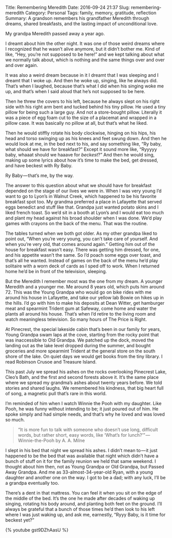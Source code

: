Title: Remembering Meredith
Date: 2016-09-24 21:37
Slug: remembering-meredith
Category: Personal
Tags: family, memory, gratitude, reflection
Summary: A grandson remembers his grandfather Meredith through dreams, shared breakfasts, and the lasting impact of unconditional love.

My grandpa Meredith passed away a year ago.

I dreamt about him the other night. It was one of those weird dreams where I recognized that he wasn’t alive anymore, but it didn’t bother me. Kind of like, “Hey, you’re not supposed to be here!” and we kept talking about what we normally talk about, which is nothing and the same things over and over and over again.

It was also a weird dream because in it I dreamt that I was sleeping and I dreamt that I woke up. And then he woke up, singing, like he always did. That’s when I laughed, because that’s what I did when his singing woke me up, and that’s when I said aloud that he’s not supposed to be here.

Then he threw the covers to his left, because he always slept on his right side with his right arm bent and tucked behind his tiny pillow. He used a tiny pillow for being such a large guy. And not a store-bought pillow. Literally it was a piece of egg foam cut to the size of a placemat and wrapped in a pillow case. It was basically no pillow at all, but that’s what he liked.

Then he would stiffly rotate his body clockwise, hinging on his hips, his head and torso swinging up as his knees and feet swung down. And then he would look at me, in the bed next to his, and say something like, “Ry baby, what should we have for breakfast?” Except it sound more like, “Ryyyyy baby, whaaat should we haaave for *beckest*?” And then he would sing, making up some lyrics about how it’s time to make the bed, get dressed, and have beckest with Ry Baby.

Ry Baby — that’s me, by the way.

The answer to this question about what we should have for breakfast depended on the stage of our lives we were in. When I was very young I’d want to go to Lyon’s in Walnut Creek, which happened to be his favorite breakfast spot too. My grandma preferred a place in Lafayette that served eggs benedict and stuff like that. Grandpa just wanted potato skins and I liked french toast. So we’d sit in a booth at Lyon’s and I would eat too much and plant my head against his broad shoulder when I was done. We’d play games with crayons on the back of the menu. That was the routine.

The tables turned when we both got older. As my other grandpa liked to point out, “When you’re very young, you can’t take care of yourself. And when you’re very old, that comes around again.” Getting him out of the house for breakfast wasn’t easy. There was getting him dressed, for one, and his appetite wasn’t the same. So I’d poach some eggs over toast, and that’s all he wanted. Instead of games on the back of the menu he’d play solitaire with a worn deck of cards as I sped off to work. When I returned home he’d be in front of the television, sleeping.

But the Meredith I remember most was the one from my dream. A younger Meredith and a younger me. Me around 8 years old, which puts him around 72. This was the Young Grandpa who would go on bike rides with me around his house in Lafayette, and take our yellow lab Bowie on hikes up in the hills. I’d go with him to make his deposits at Dean Witter, get hamburger meat and spearmint Trident gum at Safeway, come home and water the plants all around his house. That’s when I’d retire to the living room and watch meaningless television. So many hours of The Price is Right.

At Pinecrest, the special lakeside cabin that’s been in our family for years, Young Grandpa swam laps at the cove, starting from the rocky point that was inaccessible to Old Grandpa. We patched up the dock, moved the landing out as the lake level dropped during the summer, and bought groceries and more spearmint Trident at the general store on the south shore of the lake. On quiet days we would get books from the tiny library. I read Robinson Crusoe and Treasure Island.

This past July we spread his ashes on the rocks overlooking Pinecrest Lake, Cleo’s Bath, and the first and second forests above it. It’s the same place where we spread my grandma’s ashes about twenty years before. We told stories and shared laughs. We remembered his kindness, that big heart full of song, a magnetic pull that’s rare in this world.

I’m reminded of him when I watch Winnie the Pooh with my daughter. Like Pooh, he was funny without intending to be; it just poured out of him. He spoke simply and had simple needs, and that’s why he loved and was loved so much.

> “It is more fun to talk with someone who doesn’t use long, difficult words, but rather short, easy words, like ‘What’s for lunch?’” — Winnie-the-Pooh by A. A. Milne

I slept in his bed that night we spread his ashes. I didn’t mean to — it just happened to be the bed that was available that night which didn’t have a bunch of stuff on it for the family reunion we held that same weekend. I thought about him then, not as Young Grandpa or Old Grandpa, but Passed Away Grandpa. And me as 33-almost-34-year-old Ryan, with a young daughter and another one on the way. I got to be a dad; with any luck, I’ll be a grandpa eventually too.

There’s a dent in that mattress. You can feel it when you sit on the edge of the middle of the bed. It’s the one he made after decades of waking up singing, rotating his body around, and planting both feet on the ground. I’ll always be grateful that a bunch of those times he’d then look to his left where I was just waking up, and ask me, earnestly, “Ryyy Baby, is it time for beckest yet?”

{% youtube gst9DZhAasU %}